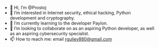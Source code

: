- 👋 Hi, I’m @Prostoj
- 👀 I’m interested in Internet security, ethical hacking, Python development and cryptography.
- 🌱 I’m currently learning to the developer Payion.
- 💞️ I’m looking to collaborate on as an aspiring Python developer, as well as an aspiring cybersecurity specialist.
- 📫 How to reach me: email rguliev880@gmail.com
